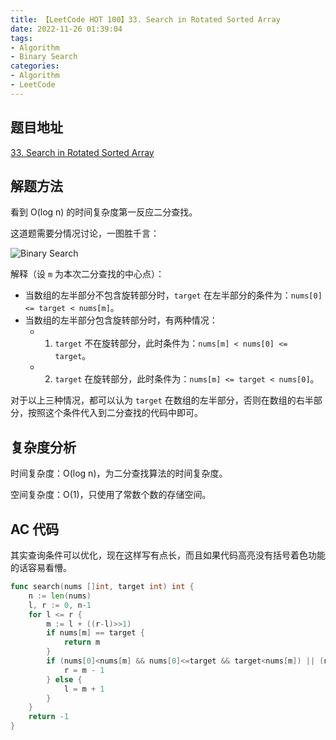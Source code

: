 ```yaml
---
title: 【LeetCode HOT 100】33. Search in Rotated Sorted Array
date: 2022-11-26 01:39:04
tags:
- Algorithm
- Binary Search
categories:
- Algorithm
- LeetCode
---
```


## 题目地址

[33. Search in Rotated Sorted Array](https://leetcode.cn/problems/search-in-rotated-sorted-array/)

## 解题方法

看到 O(log n) 的时间复杂度第一反应二分查找。

这道题需要分情况讨论，一图胜千言：

![Binary Search](https://pic.leetcode.cn/1669485127-hCyVUY-IMG_33F9763FE2FE-1.jpeg)

解释（设 `m` 为本次二分查找的中心点）：

- 当数组的左半部分不包含旋转部分时，`target` 在左半部分的条件为：`nums[0] <= target < nums[m]`。
- 当数组的左半部分包含旋转部分时，有两种情况：
  - 1. `target` 不在旋转部分，此时条件为：`nums[m] < nums[0] <= target`。
  - 2. `target` 在旋转部分，此时条件为：`nums[m] <= target < nums[0]`。

对于以上三种情况，都可以认为 `target` 在数组的左半部分，否则在数组的右半部分，按照这个条件代入到二分查找的代码中即可。

## 复杂度分析

时间复杂度：O(log n)，为二分查找算法的时间复杂度。

空间复杂度：O(1)，只使用了常数个数的存储空间。

## AC 代码

其实查询条件可以优化，现在这样写有点长，而且如果代码高亮没有括号着色功能的话容易看懵。

```go
func search(nums []int, target int) int {
    n := len(nums)
    l, r := 0, n-1
    for l <= r {
        m := l + ((r-l)>>1)
        if nums[m] == target {
            return m
        }
        if (nums[0]<nums[m] && nums[0]<=target && target<nums[m]) || (nums[0]>nums[m] && (nums[m]<nums[0] && nums[0]<=target) || (target<=nums[m] && nums[m]<nums[0])) {
            r = m - 1
        } else {
            l = m + 1
        }
    }
    return -1
}
```
